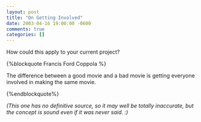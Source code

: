 ```yaml
---
layout: post
title: "On Getting Involved"
date: 2003-04-16 19:00:00 -0600
comments: true
categories: []
---
```


How could this apply to your current project?


{%blockquote Francis Ford Coppola %}

The difference between a good movie and a bad movie is getting everyone involved in making the same movie.

{%endblockquote%}

_(This one has no definitive source, so it may well be totally inaccurate, but the concept is sound even if it was never said. :)_

    



